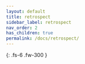 ```yaml
---
layout: default
title: retrospect
sidebar_label: retrospect
nav_order: 2
has_children: true
permalink: /docs/retrospect/
---
```


{: .fs-6 .fw-300 }

